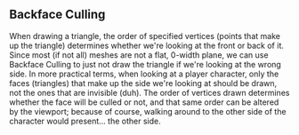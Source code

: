 ## Backface Culling

When drawing a triangle, the order of specified vertices (points that make up the triangle) determines whether we're 
looking at the front or back of it. Since most (if not all) meshes are not a flat, 0-width plane, we can use Backface Culling
to just not draw the triangle if we're looking at the wrong side. In more practical terms, when looking at a player character,
only the faces (triangles) that make up the side we're looking at should be drawn, not the ones that are invisible (duh).
The order of vertices drawn determines whether the face will be culled or not, and that same order can be altered by the
viewport; because of course, walking around to the other side of the character would present... the other side.

